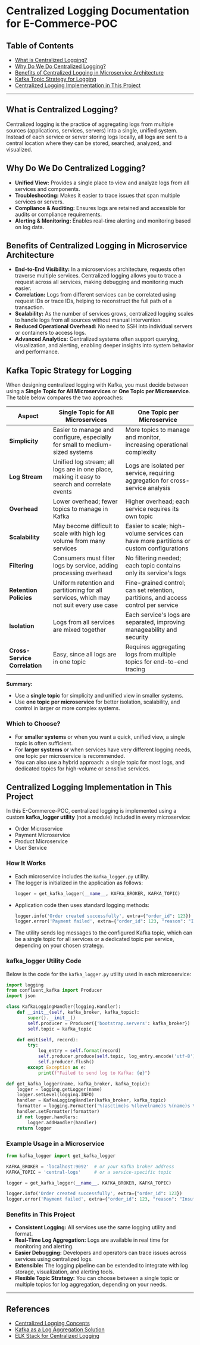 # Centralized Logging Documentation for E-Commerce-POC

## Table of Contents
- [What is Centralized Logging?](#what-is-centralized-logging)
- [Why Do We Do Centralized Logging?](#why-do-we-do-centralized-logging)
- [Benefits of Centralized Logging in Microservice Architecture](#benefits-of-centralized-logging-in-microservice-architecture)
- [Kafka Topic Strategy for Logging](#kafka-topic-strategy-for-logging)
- [Centralized Logging Implementation in This Project](#centralized-logging-implementation-in-this-project)

---

## What is Centralized Logging?
Centralized logging is the practice of aggregating logs from multiple sources (applications, services, servers) into a single, unified system. Instead of each service or server storing logs locally, all logs are sent to a central location where they can be stored, searched, analyzed, and visualized.

## Why Do We Do Centralized Logging?
- **Unified View:** Provides a single place to view and analyze logs from all services and components.
- **Troubleshooting:** Makes it easier to trace issues that span multiple services or servers.
- **Compliance & Auditing:** Ensures logs are retained and accessible for audits or compliance requirements.
- **Alerting & Monitoring:** Enables real-time alerting and monitoring based on log data.

## Benefits of Centralized Logging in Microservice Architecture
- **End-to-End Visibility:** In a microservices architecture, requests often traverse multiple services. Centralized logging allows you to trace a request across all services, making debugging and monitoring much easier.
- **Correlation:** Logs from different services can be correlated using request IDs or trace IDs, helping to reconstruct the full path of a transaction.
- **Scalability:** As the number of services grows, centralized logging scales to handle logs from all sources without manual intervention.
- **Reduced Operational Overhead:** No need to SSH into individual servers or containers to access logs.
- **Advanced Analytics:** Centralized systems often support querying, visualization, and alerting, enabling deeper insights into system behavior and performance.

## Kafka Topic Strategy for Logging

When designing centralized logging with Kafka, you must decide between using a **Single Topic for All Microservices** or **One Topic per Microservice**. The table below compares the two approaches:

| Aspect                        | Single Topic for All Microservices                                                                 | One Topic per Microservice                                                                                 |
|-------------------------------|---------------------------------------------------------------------------------------------------|------------------------------------------------------------------------------------------------------------|
| **Simplicity**                | Easier to manage and configure, especially for small to medium-sized systems                      | More topics to manage and monitor, increasing operational complexity                                       |
| **Log Stream**                | Unified log stream; all logs are in one place, making it easy to search and correlate events      | Logs are isolated per service, requiring aggregation for cross-service analysis                            |
| **Overhead**                  | Lower overhead; fewer topics to manage in Kafka                                                   | Higher overhead; each service requires its own topic                                                       |
| **Scalability**               | May become difficult to scale with high log volume from many services                             | Easier to scale; high-volume services can have more partitions or custom configurations                    |
| **Filtering**                 | Consumers must filter logs by service, adding processing overhead                                 | No filtering needed; each topic contains only its service's logs                                           |
| **Retention Policies**        | Uniform retention and partitioning for all services, which may not suit every use case            | Fine-grained control; can set retention, partitions, and access control per service                        |
| **Isolation**                 | Logs from all services are mixed together                                                         | Each service's logs are separated, improving manageability and security                                    |
| **Cross-Service Correlation** | Easy, since all logs are in one topic                                                             | Requires aggregating logs from multiple topics for end-to-end tracing                                      |

**Summary:**  
- Use a **single topic** for simplicity and unified view in smaller systems.
- Use **one topic per microservice** for better isolation, scalability, and control in larger or more complex systems.

### Which to Choose?
- For **smaller systems** or when you want a quick, unified view, a single topic is often sufficient.
- For **larger systems** or when services have very different logging needs, one topic per microservice is recommended.
- You can also use a hybrid approach: a single topic for most logs, and dedicated topics for high-volume or sensitive services.

## Centralized Logging Implementation in This Project
In this E-Commerce-POC, centralized logging is implemented using a custom **kafka_logger utility** (not a module) included in every microservice:
- Order Microservice
- Payment Microservice
- Product Microservice
- User Service

### How It Works
- Each microservice includes the `kafka_logger.py` utility.
- The logger is initialized in the application as follows:
  ```python
  logger = get_kafka_logger(__name__, KAFKA_BROKER, KAFKA_TOPIC)
  ```
- Application code then uses standard logging methods:
  ```python
  logger.info('Order created successfully', extra={"order_id": 123})
  logger.error('Payment failed', extra={"order_id": 123, "reason": "Insufficient funds"})
  ```
- The utility sends log messages to the configured Kafka topic, which can be a single topic for all services or a dedicated topic per service, depending on your chosen strategy.

### kafka_logger Utility Code
Below is the code for the `kafka_logger.py` utility used in each microservice:

```python
import logging
from confluent_kafka import Producer
import json

class KafkaLoggingHandler(logging.Handler):
    def __init__(self, kafka_broker, kafka_topic):
        super().__init__()
        self.producer = Producer({'bootstrap.servers': kafka_broker})
        self.topic = kafka_topic

    def emit(self, record):
        try:
            log_entry = self.format(record)
            self.producer.produce(self.topic, log_entry.encode('utf-8'))
            self.producer.flush()
        except Exception as e:
            print(f"Failed to send log to Kafka: {e}")

def get_kafka_logger(name, kafka_broker, kafka_topic):
    logger = logging.getLogger(name)
    logger.setLevel(logging.INFO)
    handler = KafkaLoggingHandler(kafka_broker, kafka_topic)
    formatter = logging.Formatter('%(asctime)s %(levelname)s %(name)s %(message)s')
    handler.setFormatter(formatter)
    if not logger.handlers:
        logger.addHandler(handler)
    return logger
```

### Example Usage in a Microservice
```python
from kafka_logger import get_kafka_logger

KAFKA_BROKER = 'localhost:9092'  # or your Kafka broker address
KAFKA_TOPIC = 'central-logs'     # or a service-specific topic

logger = get_kafka_logger(__name__, KAFKA_BROKER, KAFKA_TOPIC)

logger.info('Order created successfully', extra={"order_id": 123})
logger.error('Payment failed', extra={"order_id": 123, "reason": "Insufficient funds"})
```

### Benefits in This Project
- **Consistent Logging:** All services use the same logging utility and format.
- **Real-Time Log Aggregation:** Logs are available in real time for monitoring and alerting.
- **Easier Debugging:** Developers and operators can trace issues across services using centralized logs.
- **Extensible:** The logging pipeline can be extended to integrate with log storage, visualization, and alerting tools.
- **Flexible Topic Strategy:** You can choose between a single topic or multiple topics for log aggregation, depending on your needs.

---

## References
- [Centralized Logging Concepts](https://martinfowler.com/articles/logging.html)
- [Kafka as a Log Aggregation Solution](https://www.confluent.io/blog/kafka-as-central-log-aggregation-solution/)
- [ELK Stack for Centralized Logging](https://www.elastic.co/what-is/elk-stack) 